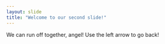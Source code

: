```yaml
---
layout: slide
title: "Welcome to our second slide!"
---
```

We can run off together, angel!
Use the left arrow to go back!
